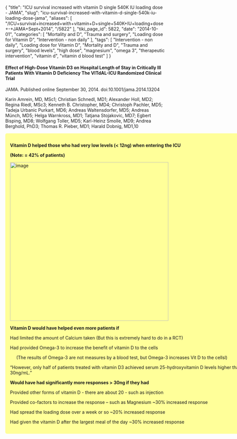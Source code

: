 {
    "title": "ICU survival increased with vitamin D single 540K IU loading dose - JAMA",
    "slug": "icu-survival-increased-with-vitamin-d-single-540k-iu-loading-dose-jama",
    "aliases": [
        "/ICU+survival+increased+with+vitamin+D+single+540K+IU+loading+dose+-+JAMA+Sept+2014",
        "/5822"
    ],
    "tiki_page_id": 5822,
    "date": "2014-10-01",
    "categories": [
        "Mortality and D",
        "Trauma and surgery",
        "Loading dose for Vitamin D",
        "Intervention - non daily"
    ],
    "tags": [
        "Intervention - non daily",
        "Loading dose for Vitamin D",
        "Mortality and D",
        "Trauma and surgery",
        "blood levels",
        "high dose",
        "magnesium",
        "omega 3",
        "therapeutic intervention",
        "vitamin d",
        "vitamin d blood test"
    ]
}


#### Effect of High-Dose Vitamin D3 on Hospital Length of Stay in Critically Ill Patients With Vitamin D Deficiency The VITdAL-ICU Randomized Clinical Trial

JAMA. Published online September 30, 2014. doi:10.1001/jama.2014.13204

Karin Amrein, MD, MSc1; Christian Schnedl, MD1; Alexander Holl, MD2; Regina Riedl, MSc3; Kenneth B. Christopher, MD4; Christoph Pachler, MD5; Tadeja Urbanic Purkart, MD6; Andreas Waltensdorfer, MD5; Andreas Münch, MD5; Helga Warnkross, MD1; Tatjana Stojakovic, MD7; Egbert Bisping, MD8; Wolfgang Toller, MD5; Karl-Heinz Smolle, MD9; Andrea Berghold, PhD3; Thomas R. Pieber, MD1; Harald Dobnig, MD1,10

<div class="border" style="background-color:#FF9;padding:15px;margin:10px 0;border-radius:5px;width:800px">

 **Vitamin D helped those who had very low levels (< 12ng) when entering the ICU** 

 **(Note: = 42% of patients)** 

<img src="https://d1bk1kqxc0sym.cloudfront.net/attachments/jpeg/icu-survive-if-less-than-12ng-initially.jpg" alt="image" width="500">

 **Vitamin D would have helped even more patients if** 

Had limited the amount of Calcium taken (But this is extremely hard to do in a RCT)

Had provided Omega-3 to increase the benefit of vitamin D to the cells 

&nbsp; &nbsp; &nbsp;(The results of Omega-3 are not measures by a blood test, but Omega-3 increases Vit D to the cellsl)

“However, only half of patients treated with vitamin D3 achieved serum 25-hydroxyvitamin D levels higher than 30ng/mL.”

 **Would have had significantly more responses > 30ng if they had** 

Provided other forms of vitamin D - there are about 20 - such as injection

Provided co-factors to increase the response – such as Magnesium ~30% increased response

Had spread the loading dose over a week or so ~20% increased response

Had given the vitamin D after the largest meal of the day ~30% increased response